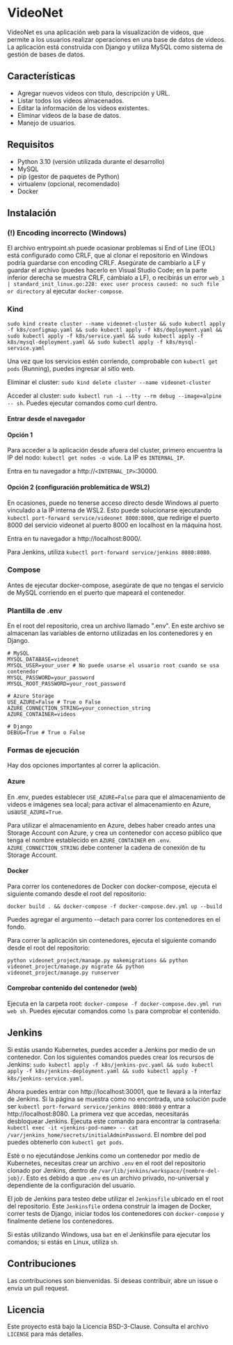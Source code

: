 # VideoNet

VideoNet es una aplicación web para la visualización de videos, que permite a los usuarios realizar operaciones en una base de datos de videos. La aplicación está construida con Django y utiliza MySQL como sistema de gestión de bases de datos.

## Características

- Agregar nuevos videos con título, descripción y URL.
- Listar todos los videos almacenados.
- Editar la información de los videos existentes.
- Eliminar videos de la base de datos.
- Manejo de usuarios.

## Requisitos

- Python 3.10 (versión utilizada durante el desarrollo)
- MySQL
- pip (gestor de paquetes de Python)
- virtualenv (opcional, recomendado)
- Docker

## Instalación

### (!) Encoding incorrecto (Windows)

El archivo entrypoint.sh puede ocasionar problemas si End of Line (EOL) está configurado como CRLF, que al clonar el repositorio en Windows podría guardarse con encoding CRLF. Asegúrate de cambiarlo a LF y guardar el archivo (puedes hacerlo en Visual Studio Code; en la parte inferior derecha se muestra CRLF, cámbialo a LF), o recibirás un error `web_1  | standard_init_linux.go:228: exec user process caused: no such file or directory` al ejecutar `docker-compose`.

### Kind

`sudo kind create cluster --name videonet-cluster && sudo kubectl apply -f k8s/configmap.yaml && sudo kubectl apply -f k8s/deployment.yaml && sudo kubectl apply -f k8s/service.yaml && sudo kubectl apply -f k8s/mysql-deployment.yaml && sudo kubectl apply -f k8s/mysql-service.yaml`

Una vez que los servicios estén corriendo, comprobable con `kubectl get pods` (Running), puedes ingresar al sitio web.

Eliminar el cluster: `sudo kind delete cluster --name videonet-cluster`

Acceder al cluster: `sudo kubectl run -i --tty --rm debug --image=alpine -- sh`. Puedes ejecutar comandos como curl dentro.

#### Entrar desde el navegador

#### Opción 1

Para acceder a la aplicación desde afuera del cluster, primero encuentra la IP del nodo: `kubectl get nodes -o wide`. La IP es `INTERNAL_IP`.

Entra en tu navegador a http://`<INTERNAL_IP>`:30000.

#### Opción 2 (configuración problemática de WSL2)

En ocasiones, puede no tenerse acceso directo desde Windows al puerto vinculado a la IP interna de WSL2. Esto puede solucionarse ejecutando `kubectl port-forward service/videonet 8000:8000`, que redirige el puerto 8000 del servicio videonet al puerto 8000 en localhost en la máquina host.

Entra en tu navegador a http://localhost:8000/.

Para Jenkins, utiliza `kubectl port-forward service/jenkins 8080:8080`.

### Compose

Antes de ejecutar docker-compose, asegúrate de que no tengas el servicio de MySQL corriendo en el puerto que mapeará el contenedor.

### Plantilla de .env

En el root del repositorio, crea un archivo llamado ".env". En este archivo se almacenan las variables de entorno utilizadas en los contenedores y en Django.

```.env
# MySQL
MYSQL_DATABASE=videonet
MYSQL_USER=your_user # No puede usarse el usuario root cuando se usa contenedor
MYSQL_PASSWORD=your_password
MYSQL_ROOT_PASSWORD=your_root_password

# Azure Storage
USE_AZURE=False # True o False
AZURE_CONNECTION_STRING=your_connection_string
AZURE_CONTAINER=videos

# Django
DEBUG=True # True o False
```

### Formas de ejecución

Hay dos opciones importantes al correr la aplicación.

#### Azure

En .env, puedes establecer `USE_AZURE=False` para que el almacenamiento de videos e imágenes sea local; para activar el almacenamiento en Azure, usa`USE_AZURE=True`.

Para utilizar el almacenamiento en Azure, debes haber creado antes una Storage Account con Azure, y crea un contenedor con acceso público que tenga el nombre establecido en `AZURE_CONTAINER` en `.env`. `AZURE_CONNECTION_STRING` debe contener la cadena de conexión de tu Storage Account.

#### Docker

Para correr los contenedores de Docker con docker-compose, ejecuta el siguiente comando desde el root del repositorio:

`docker build . && docker-compose -f docker-compose.dev.yml up --build`

Puedes agregar el argumento --detach para correr los contenedores en el fondo.

Para correr la aplicación sin contenedores, ejecuta el siguiente comando desde el root del repositorio:

`python videonet_project/manage.py makemigrations && python videonet_project/manage.py migrate && python videonet_project/manage.py runserver`

#### Comprobar contenido del contenedor (web)

Ejecuta en la carpeta root: `docker-compose -f docker-compose.dev.yml run web sh`. Puedes ejecutar comandos como `ls` para comprobar el contenido.

## Jenkins

Si estás usando Kubernetes, puedes acceder a Jenkins por medio de un contenedor. Con los siguientes comandos puedes crear los recursos de Jenkins: `sudo kubectl apply -f k8s/jenkins-pvc.yaml && sudo kubectl apply -f k8s/jenkins-deployment.yaml && sudo kubectl apply -f k8s/jenkins-service.yaml`.

Ahora puedes entrar con http://localhost:30001, que te llevará a la interfaz de Jenkins. Si la página se muestra como no encontrada, una solución pude ser `kubectl port-forward service/jenkins 8080:8080` y entrar a http://localhost:8080. La primera vez que accedas, necesitarás desbloquear Jenkins. Ejecuta este comando para encontrar la contraseña: `kubectl exec -it <jenkins-pod-name> -- cat /var/jenkins_home/secrets/initialAdminPassword`. El nombre del pod puedes obtenerlo con `kubectl get pods`.

Esté o no ejecutándose Jenkins como un contenedor por medio de Kubernetes, necesitas crear un archivo `.env` en el root del repositorio clonado por Jenkins, dentro de `/var/lib/jenkins/workspace/{nombre-del-job}/`. Esto es debido a que `.env` es un archivo privado, no-universal y dependiente de la configuración del usuario.

El job de Jenkins para testeo debe utilizar el `Jenkinsfile` ubicado en el root del repositorio. Este `Jenkinsfile` ordena construir la imagen de Docker, correr tests de Django, iniciar todos los contenedores con `docker-compose` y finalmente detiene los contenedores.

Si estás utilizando Windows, usa `bat` en el Jenkinsfile para ejecutar los comandos; si estás en Linux, utiliza `sh`.

## Contribuciones

Las contribuciones son bienvenidas. Si deseas contribuir, abre un issue o envía un pull request.

## Licencia

Este proyecto está bajo la Licencia BSD-3-Clause. Consulta el archivo `LICENSE` para más detalles.
